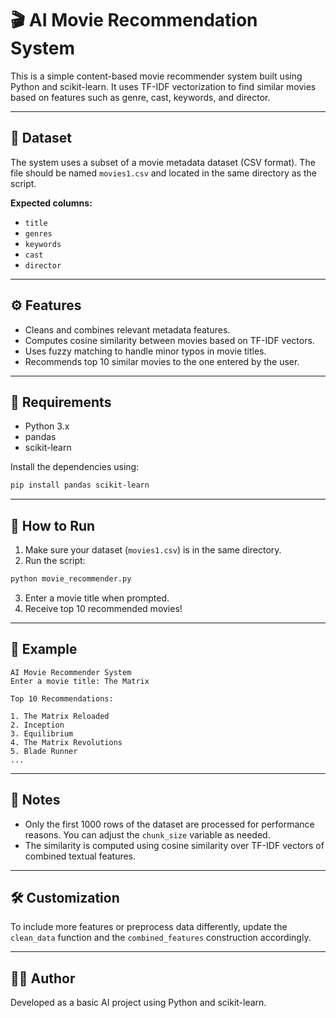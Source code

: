 

# 🎬 AI Movie Recommendation System

This is a simple content-based movie recommender system built using Python and scikit-learn. It uses TF-IDF vectorization to find similar movies based on features such as genre, cast, keywords, and director.

---

## 📂 Dataset

The system uses a subset of a movie metadata dataset (CSV format). The file should be named `movies1.csv` and located in the same directory as the script.

**Expected columns:**

* `title`
* `genres`
* `keywords`
* `cast`
* `director`

---

## ⚙️ Features

* Cleans and combines relevant metadata features.
* Computes cosine similarity between movies based on TF-IDF vectors.
* Uses fuzzy matching to handle minor typos in movie titles.
* Recommends top 10 similar movies to the one entered by the user.

---

## 🧪 Requirements

* Python 3.x
* pandas
* scikit-learn

Install the dependencies using:

```bash
pip install pandas scikit-learn
```

---

## 🚀 How to Run

1. Make sure your dataset (`movies1.csv`) is in the same directory.
2. Run the script:

```bash
python movie_recommender.py
```

3. Enter a movie title when prompted.
4. Receive top 10 recommended movies!

---

## 📌 Example

```text
AI Movie Recommender System
Enter a movie title: The Matrix

Top 10 Recommendations:

1. The Matrix Reloaded
2. Inception
3. Equilibrium
4. The Matrix Revolutions
5. Blade Runner
...
```

---

## 📎 Notes

* Only the first 1000 rows of the dataset are processed for performance reasons. You can adjust the `chunk_size` variable as needed.
* The similarity is computed using cosine similarity over TF-IDF vectors of combined textual features.

---

## 🛠️ Customization

To include more features or preprocess data differently, update the `clean_data` function and the `combined_features` construction accordingly.

---

## 🧑‍💻 Author

Developed as a basic AI project using Python and scikit-learn.


